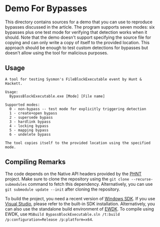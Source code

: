 # Demo For Bypasses

This directory contains sources for a demo that you can use to reproduce bypasses discussed in the article. The program supports seven modes: six bypasses plus one test mode for verifying that detection works when it should. Note that the demo doesn't support specifying the source file for copying and can only write a copy of itself to the provided location. This approach should be enough to test custom detections for bypasses but doesn't allow using the tool for malicious purposes.

## Usage

```
A tool for testing Sysmon's FileBlockExecutable event by Hunt & Hackett.

Usage:
  BypassBlockExecutable.exe [Mode] [File name]

Supported modes:
  0 - non-bypass -- test mode for explicitly triggering detection
  1 - create+open bypass
  2 - supersede bypass
  3 - hardlink bypass
  4 - locking bypass
  5 - mapping bypass
  6 - undelete bypass

The tool copies itself to the provided location using the specified mode.
```

## Compiling Remarks

The code depends on the Native API headers provided by the [PHNT](https://github.com/processhacker/phnt) project. Make sure to clone the repository using the `git clone --recurse-submodules` command to fetch this dependency. Alternatively, you can use `git submodule update --init` after cloning the repository.

To build the project, you need a recent version of [Windows SDK](https://developer.microsoft.com/en-us/windows/downloads/windows-sdk/). If you use [Visual Studio](https://visualstudio.microsoft.com), please refer to the built-in SDK installation. Alternatively, you can also use the standalone build environment of [EWDK](https://docs.microsoft.com/en-us/windows-hardware/drivers/download-the-wdk#enterprise-wdk-ewdk). To compile using EWDK, use `MSBuild BypassBlockExecutable.sln /t:build /p:configuration=Release /p:platform=x64`.
